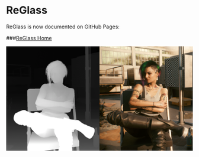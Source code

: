 # ReGlass
ReGlass is now documented on GitHub Pages:

###[ReGlass Home](https://jbienz.github.io/ReGlass)

![](docs/Images/Banner.png)
